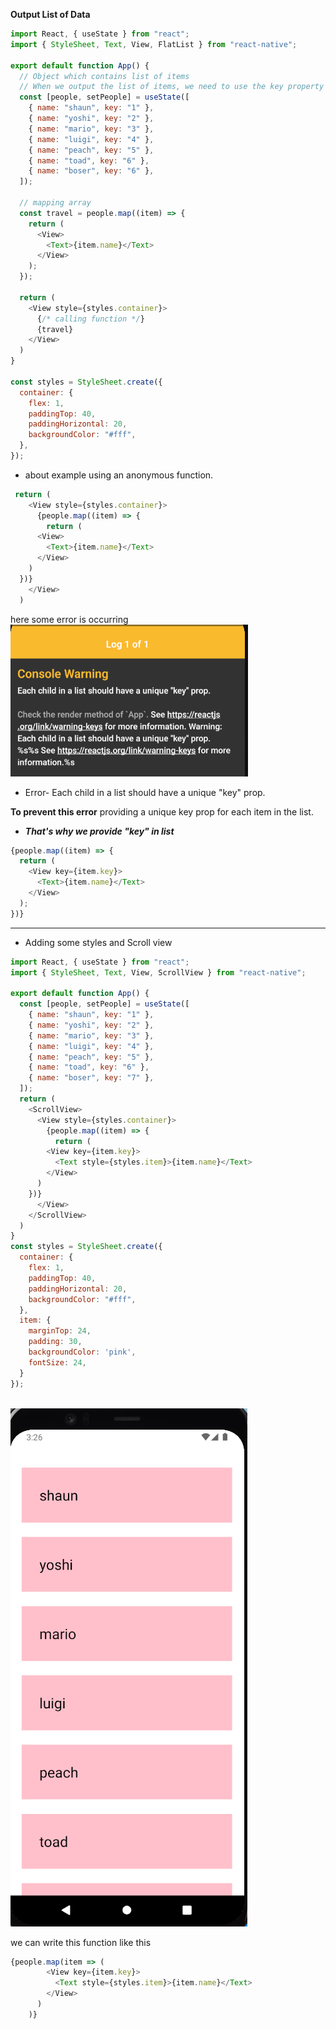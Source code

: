 **Output List of Data**
```js
import React, { useState } from "react";
import { StyleSheet, Text, View, FlatList } from "react-native";

export default function App() {
  // Object which contains list of items
  // When we output the list of items, we need to use the key property to identify each item uniquely.
  const [people, setPeople] = useState([
    { name: "shaun", key: "1" },
    { name: "yoshi", key: "2" },
    { name: "mario", key: "3" },
    { name: "luigi", key: "4" },
    { name: "peach", key: "5" },
    { name: "toad", key: "6" },
    { name: "boser", key: "6" },
  ]);

  // mapping array
  const travel = people.map((item) => {
    return (
      <View>
        <Text>{item.name}</Text>
      </View>
    );
  });

  return (
    <View style={styles.container}>
      {/* calling function */}
      {travel}
    </View>
  )
}

const styles = StyleSheet.create({
  container: {
    flex: 1,
    paddingTop: 40,
    paddingHorizontal: 20,
    backgroundColor: "#fff",
  },
});
```
* about example using an anonymous function.
```js
 return (
    <View style={styles.container}>
      {people.map((item) => {
        return (
      <View>
        <Text>{item.name}</Text>
      </View>
    )
  })}
    </View>
  )
```
here some error is occurring
<img src='./images/Screenshot 2023-09-18 143254.png'>

* Error- Each child in a list should have a unique "key" prop.

**To prevent this error** providing a unique key prop for each item in the list.
* ***That's why we provide "key" in list***
```js
{people.map((item) => {
  return (
    <View key={item.key}>
      <Text>{item.name}</Text>
    </View>
  );
})}
```
<hr>

* Adding some styles and Scroll view
```js
import React, { useState } from "react";
import { StyleSheet, Text, View, ScrollView } from "react-native";

export default function App() {
  const [people, setPeople] = useState([
    { name: "shaun", key: "1" },
    { name: "yoshi", key: "2" },
    { name: "mario", key: "3" },
    { name: "luigi", key: "4" },
    { name: "peach", key: "5" },
    { name: "toad", key: "6" },
    { name: "boser", key: "7" },
  ]);
  return (
    <ScrollView>
      <View style={styles.container}>
        {people.map((item) => {
          return (
        <View key={item.key}>
          <Text style={styles.item}>{item.name}</Text>
        </View>
      )
    })}
      </View>
    </ScrollView>
  )
}
const styles = StyleSheet.create({
  container: {
    flex: 1,
    paddingTop: 40,
    paddingHorizontal: 20,
    backgroundColor: "#fff",
  },
  item: {
    marginTop: 24,
    padding: 30,
    backgroundColor: 'pink',
    fontSize: 24,
  }
});

```
<br>
<img src="./images/Screenshot 2023-09-18 153403.png">

we can write this function like this
```js
{people.map(item => (
        <View key={item.key}>
          <Text style={styles.item}>{item.name}</Text>
        </View>
      )
    )}
```
